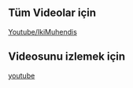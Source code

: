 ## Tüm Videolar için

[Youtube/IkiMuhendis](http://www.youtube.com/ikimuhendis)

## Videosunu izlemek için
[youtube](http://www.youtube.com/watch?v=BR3jZrlQ7vk)